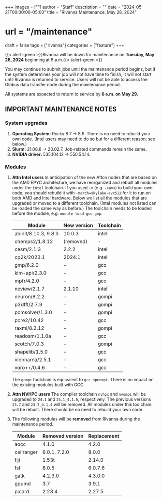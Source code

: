 +++
images = [""]
author = "Staff"
description = ""
date = "2024-05-21T00:00:00-05:00"
title = "Rivanna Maintenance: May 28, 2024"
# url = "/maintenance"
draft = false
tags = ["rivanna"]
categories = ["feature"]
+++

{{< alert-green >}}Rivanna will be down for maintenance on <strong>Tuesday, May 28, 2024</strong> beginning at 6 a.m.{{< /alert-green >}}

You may continue to submit jobs until the maintenance period begins, but if the system determines your job will not have time to finish, it will not start until Rivanna is returned to service. Users will not be able to access the Globus data transfer node during the maintenance period.

All systems are expected to return to service by **6 a.m. on May 29.**

## IMPORTANT MAINTENANCE NOTES

### System upgrades
1. **Operating System:** Rocky 8.7 &rarr; 8.9. There is no need to rebuild your own code. (Intel users may need to do so but for a different reason; see below.)
1. **Slurm:** 21.08.8 &rarr; 23.02.7. Job-related commands remain the same.
1. **NVIDIA driver:** 535.104.12 &rarr; 550.54.14.

### Modules

1. **Attn Intel users** In anticipation of the new Afton nodes that are based on the AMD EPYC architecture, we have reorganized and rebuilt all modules under the `intel` toolchain. If you used `-x` (e.g. `-xavx`) to build your own code, you should rebuild it with `-march=skylake-avx512` for it to run on both AMD and Intel hardware. Below we list all the modules that are upgraded or moved to a different toolchain. (Intel modules not listed can be loaded the same way as before.) The toolchain needs to be loaded before the module, e.g. `module load gcc gmp`.

    | Module | New version | Toolchain|
    |---|---|---|
    |abinit/8.10.3, 9.8.3| 10.0.3 | intel |
    |chemps2/1.8.12 | (removed)  | - | 
    |cesm/2.1.3     | 2.2.2  | intel | 
    |cp2k/2023.1    | 2024.1 | intel |
    |gmp/6.2.0      | -      | gcc |
    |kim-api/2.3.0  | -      | gcc |
    |mpfr/4.2.0     | -      | gcc |
    |ncview/2.1.7   | 2.1.10 | intel |
    |neuron/8.2.2   | -      | gompi |
    |p3dfft/2.7.9   | -      | gompi |
    |pcmsolver/1.3.0| -      | gompi |
    |pcre2/10.42    | -      | gcc |
    |raxml/8.2.12   | -      | gompi |
    |readosm/1.1.0a | -      | gcc |
    |scotch/7.0.3   | -      | gompi |
    |shapelib/1.5.0 | -      | gcc |
    |viennarna/2.5.1| -      | gcc |
    |voro++/0.4.6   | -      | gcc |

    The `gompi` toolchain is equivalent to `gcc openmpi`. There is no impact on the existing modules built with GCC.

1. **Attn NVHPC users** The compiler toolchain `nvhpc` and `nvompi` will be upgraded to `24.1` and `24.1_4.1.6`, respectively. The previous versions `23.7` and `23.7_4.1.4` will be removed. All modules under this toolchain will be rebuilt. There should be no need to rebuild your own code.

1. The following modules will be **removed** from Rivanna during the maintenance period.

    | Module | Removed version | Replacement |
    |---|---|---|
    |aocc      |4.1.0   | 4.2.0 |
    |cellranger|6.0.1, 7.2.0| 8.0.0 |
    |fiji      |1.53t   | 2.14.0 |
    |fsl       |6.0.5   | 6.0.7.6|
    |gatk      |4.2.3.0 | 4.3.0.0 |
    |gpumd     |3.7     | 3.9.1   |
    |picard    |2.23.4  | 2.27.5 |
